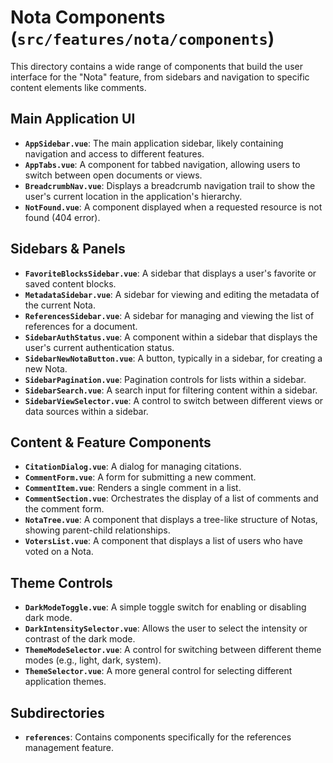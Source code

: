 # Nota Components (`src/features/nota/components`)

This directory contains a wide range of components that build the user interface for the "Nota" feature, from sidebars and navigation to specific content elements like comments.

## Main Application UI
-   **`AppSidebar.vue`**: The main application sidebar, likely containing navigation and access to different features.
-   **`AppTabs.vue`**: A component for tabbed navigation, allowing users to switch between open documents or views.
-   **`BreadcrumbNav.vue`**: Displays a breadcrumb navigation trail to show the user's current location in the application's hierarchy.
-   **`NotFound.vue`**: A component displayed when a requested resource is not found (404 error).

## Sidebars & Panels
-   **`FavoriteBlocksSidebar.vue`**: A sidebar that displays a user's favorite or saved content blocks.
-   **`MetadataSidebar.vue`**: A sidebar for viewing and editing the metadata of the current Nota.
-   **`ReferencesSidebar.vue`**: A sidebar for managing and viewing the list of references for a document.
-   **`SidebarAuthStatus.vue`**: A component within a sidebar that displays the user's current authentication status.
-   **`SidebarNewNotaButton.vue`**: A button, typically in a sidebar, for creating a new Nota.
-   **`SidebarPagination.vue`**: Pagination controls for lists within a sidebar.
-   **`SidebarSearch.vue`**: A search input for filtering content within a sidebar.
-   **`SidebarViewSelector.vue`**: A control to switch between different views or data sources within a sidebar.

## Content & Feature Components
-   **`CitationDialog.vue`**: A dialog for managing citations.
-   **`CommentForm.vue`**: A form for submitting a new comment.
-   **`CommentItem.vue`**: Renders a single comment in a list.
-   **`CommentSection.vue`**: Orchestrates the display of a list of comments and the comment form.
-   **`NotaTree.vue`**: A component that displays a tree-like structure of Notas, showing parent-child relationships.
-   **`VotersList.vue`**: A component that displays a list of users who have voted on a Nota.

## Theme Controls
-   **`DarkModeToggle.vue`**: A simple toggle switch for enabling or disabling dark mode.
-   **`DarkIntensitySelector.vue`**: Allows the user to select the intensity or contrast of the dark mode.
-   **`ThemeModeSelector.vue`**: A control for switching between different theme modes (e.g., light, dark, system).
-   **`ThemeSelector.vue`**: A more general control for selecting different application themes.

## Subdirectories
-   **`references`**: Contains components specifically for the references management feature. 